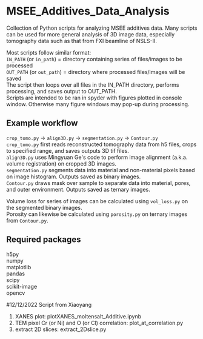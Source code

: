 # MSEE_Additives_Data_Analysis
Collection of Python scripts for analyzing MSEE additives data. Many scripts can be used for more general analysis of 3D image data, especially tomography data such as that from FXI beamline of NSLS-II.

Most scripts follow similar format:  
`IN_PATH` (or `in_path`) = directory containing series of files/images to be processed  
`OUT_PATH` (or `out_path`) = directory where processed files/images will be saved  
The script then loops over all files in the IN_PATH directory, performs processing, and saves output to OUT_PATH.  
Scripts are intended to be ran in spyder with figures plotted in console window. Otherwise many figure windows may pop-up during processing. 

## Example workflow
`crop_tomo.py` &rarr; `align3D.py` &rarr; `segmentation.py` &rarr; `Contour.py`  
`crop_tomo.py` first reads reconstructed tomography data from h5 files, crops to specified range, and saves outputs 3D tif files.  
`align3D.py` uses Mingyuan Ge's code to perform image alignment (a.k.a. volume registration) on cropped 3D images.  
`segmentation.py` segments data into material and non-material pixels based on image histogram. Outputs saved as binary images.  
`Contour.py` draws mask over sample to separate data into material, pores, and outer environment. Outputs saved as ternary images.

Volume loss for series of images can be calculated using `vol_loss.py` on the segmented binary images.  
Porosity can likewise be calculated using `porosity.py` on ternary images from `Contour.py`.

## Required packages
h5py  
numpy  
matplotlib  
pandas  
scipy  
scikit-image  
opencv  


#12/12/2022  Script from Xiaoyang

1. XANES plot: plotXANES_moltensalt_Additive.ipynb
2. TEM pixel Cr (or Ni) and O (or Cl) correlation: plot_at_correlation.py
3. extract 2D slices: extract_2Dslice.py
